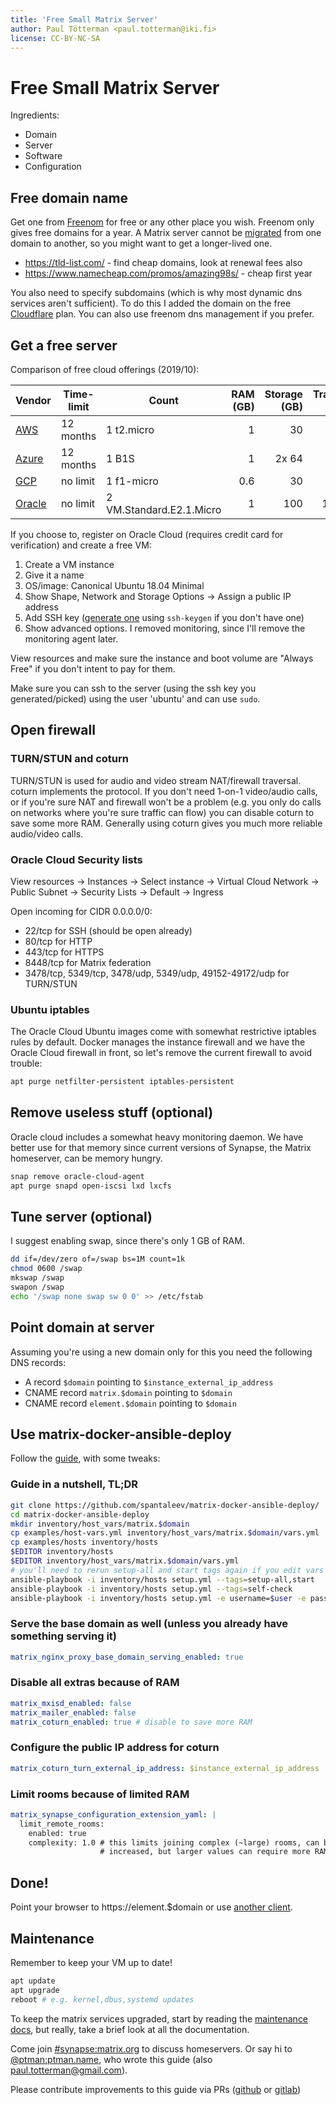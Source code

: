 ```yaml
---
title: 'Free Small Matrix Server'
author: Paul Tötterman <paul.totterman@iki.fi>
license: CC-BY-NC-SA
---
```

# Free Small Matrix Server

Ingredients:

- Domain
- Server
- Software
- Configuration

## Free domain name

Get one from [Freenom] for free or any other place you wish. Freenom only gives
free domains for a year. A Matrix server cannot be [migrated] from one domain to
another, so you might want to get a longer-lived one.

- https://tld-list.com/ - find cheap domains, look at renewal fees also
- https://www.namecheap.com/promos/amazing98s/ - cheap first year

You also need to specify subdomains (which is why most dynamic dns services
aren't sufficient). To do this I added the domain on the free [Cloudflare] plan.
You can also use freenom dns management if you prefer.

[Freenom]: https://www.freenom.com
[Cloudflare]: https://www.cloudflare.com
[migrated]: https://github.com/matrix-org/synapse/issues/1209

## Get a free server

Comparison of free cloud offerings (2019/10):

| Vendor   | Time-limit | Count                    | RAM (GB) | Storage (GB) | Transfer (GB) |
| -------- | ---------- | ------------------------ | -------: | -----------: | ------------: |
| [AWS]    | 12 months  | 1 t2.micro               | 1        | 30           | 15            |
| [Azure]  | 12 months  | 1 B1S                    | 1        | 2x 64        | 15            |
| [GCP]    | no limit   | 1 f1-micro               | 0.6      | 30           | 1             |
| [Oracle] | no limit   | 2 VM.Standard.E2.1.Micro | 1        | 100          | 10000         |

[AWS]: https://aws.amazon.com/free/
[Azure]: https://azure.microsoft.com/en-us/free/
[GCP]: https://cloud.google.com/free/
[Oracle]: https://www.oracle.com/cloud/free/

If you choose to, register on Oracle Cloud (requires credit card for
verification) and create a free VM:

1. Create a VM instance
2. Give it a name
3. OS/image: Canonical Ubuntu 18.04 Minimal
4. Show Shape, Network and Storage Options -> Assign a public IP address
5. Add SSH key ([generate one][sshkey] using `ssh-keygen` if you don't have one)
6. Show advanced options. I removed monitoring, since I'll remove the monitoring
   agent later.

View resources and make sure the instance and boot volume are "Always Free" if
you don't intent to pay for them.

Make sure you can ssh to the server (using the ssh key you generated/picked)
using the user 'ubuntu' and can use `sudo`.

[sshkey]: https://docs.oracle.com/en/cloud/iaas/compute-iaas-cloud/stcsg/generating-ssh-key-pair.html

## Open firewall

### TURN/STUN and coturn

TURN/STUN is used for audio and video stream NAT/firewall traversal. coturn
implements the protocol. If you don't need 1-on-1 video/audio calls, or if
you're sure NAT and firewall won't be a problem (e.g. you only do calls on
networks where you're sure traffic can flow) you can disable coturn to save some
more RAM. Generally using coturn gives you much more reliable audio/video calls.

### Oracle Cloud Security lists

View resources -> Instances -> Select instance -> Virtual Cloud Network ->
Public Subnet -> Security Lists -> Default -> Ingress

Open incoming for CIDR 0.0.0.0/0:
- 22/tcp for SSH (should be open already)
- 80/tcp for HTTP
- 443/tcp for HTTPS
- 8448/tcp for Matrix federation
- 3478/tcp, 5349/tcp, 3478/udp, 5349/udp, 49152-49172/udp for TURN/STUN

### Ubuntu iptables

The Oracle Cloud Ubuntu images come with somewhat restrictive iptables rules by
default. Docker manages the instance firewall and we have the Oracle Cloud
firewall in front, so let's remove the current firewall to avoid trouble:

```sh
apt purge netfilter-persistent iptables-persistent
```

## Remove useless stuff (optional)

Oracle cloud includes a somewhat heavy monitoring daemon. We have better use for
that memory since current versions of Synapse, the Matrix homeserver, can be
memory hungry.

```sh
snap remove oracle-cloud-agent
apt purge snapd open-iscsi lxd lxcfs
```

## Tune server (optional)

I suggest enabling swap, since there's only 1 GB of RAM.

```sh
dd if=/dev/zero of=/swap bs=1M count=1k
chmod 0600 /swap
mkswap /swap
swapon /swap
echo '/swap none swap sw 0 0' >> /etc/fstab
```

## Point domain at server

Assuming you're using a new domain only for this you need the following DNS
records:

- A record `$domain` pointing to `$instance_external_ip_address`
- CNAME record `matrix.$domain` pointing to `$domain`
- CNAME record `element.$domain` pointing to `$domain`


## Use matrix-docker-ansible-deploy

Follow the [guide], with some tweaks:

[guide]: https://github.com/spantaleev/matrix-docker-ansible-deploy/blob/master/docs/README.md

### Guide in a nutshell, TL;DR

```sh
git clone https://github.com/spantaleev/matrix-docker-ansible-deploy/
cd matrix-docker-ansible-deploy
mkdir inventory/host_vars/matrix.$domain
cp examples/host-vars.yml inventory/host_vars/matrix.$domain/vars.yml
cp examples/hosts inventory/hosts
$EDITOR inventory/hosts
$EDITOR inventory/host_vars/matrix.$domain/vars.yml
# you'll need to rerun setup-all and start tags again if you edit vars later
ansible-playbook -i inventory/hosts setup.yml --tags=setup-all,start
ansible-playbook -i inventory/hosts setup.yml --tags=self-check
ansible-playbook -i inventory/hosts setup.yml -e username=$user -e password=$pass -e admin=yes --tags=register-user
```

### Serve the base domain as well (unless you already have something serving it)

```yaml
matrix_nginx_proxy_base_domain_serving_enabled: true
```

### Disable all extras because of RAM

```yaml
matrix_mxisd_enabled: false
matrix_mailer_enabled: false
matrix_coturn_enabled: true # disable to save more RAM
```

### Configure the public IP address for coturn

```yaml
matrix_coturn_turn_external_ip_address: $instance_external_ip_address
```

### Limit rooms because of limited RAM

```yaml
matrix_synapse_configuration_extension_yaml: |
  limit_remote_rooms:
    enabled: true
    complexity: 1.0 # this limits joining complex (~large) rooms, can be
                    # increased, but larger values can require more RAM
```

## Done!

Point your browser to https://element.$domain or use [another
client](https://matrix.org/clients).

## Maintenance

Remember to keep your VM up to date!

```sh
apt update
apt upgrade
reboot # e.g. kernel,dbus,systemd updates
```

To keep the matrix services upgraded, start by reading the [maintenance docs],
but really, take a brief look at all the documentation.

[maintenance docs]: https://github.com/spantaleev/matrix-docker-ansible-deploy/blob/master/docs/maintenance-upgrading-services.md

Come join [#synapse:matrix.org](https://matrix.to/#/#synapse:matrix.org) to
discuss homeservers. Or say hi to
[@ptman:ptman.name](https://matrix.to/#/@ptman:ptman.name), who wrote this
guide (also <a
href="mailto:paul.totterman@gmail.com">paul.totterman@gmail.com</a>).

Please contribute improvements to this guide via PRs ([github] or [gitlab])

[github]: https://github.com/ptman/matrix-docs
[gitlab]: https://gitlab.com/ptman/matrix-docs

